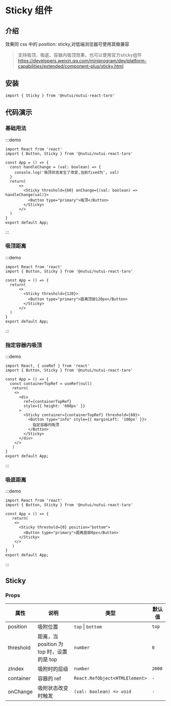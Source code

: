 # Sticky 组件

## 介绍

效果同 css 中的 position: sticky,对低端浏览器可使用其做兼容

> 支持吸顶、吸底、容器内吸顶效果，也可以使用官方sticky组件 <https://developers.weixin.qq.com/miniprogram/dev/platform-capabilities/extended/component-plus/sticky.html>

## 安装

```tsx
import { Sticky } from '@nutui/nutui-react-taro'
```

## 代码演示

### 基础用法

:::demo

```tsx
import React from 'react'
import { Button, Sticky } from '@nutui/nutui-react-taro'

const App = () => {
  const handleChange = (val: boolean) => {
    console.log('吸顶状态发生了改变,当前fixed为', val)
  }
  return(
      <>
        <Sticky threshold={60} onChange={(val: boolean) => handleChange(val)}>
          <Button type="primary">吸顶</Button>
        </Sticky>
      </>
  )
}
export default App;
```

:::

### 吸顶距离

:::demo

```tsx
import React from 'react'
import { Button, Sticky } from '@nutui/nutui-react-taro'

const App = () => {
  return(
      <>
        <Sticky threshold={120}>
          <Button type="primary">距离顶部120px</Button>
        </Sticky>
      </>
  )
}
export default App;
```

:::

### 指定容器内吸顶

:::demo

```tsx
import React, { useRef } from 'react'
import { Button, Sticky } from '@nutui/nutui-react-taro'

const App = () => {
  const containerTopRef = useRef(null)
   return(
    <>
      <div
        ref={containerTopRef}
        style={{ height: '600px' }}
      >
        <Sticky container={containerTopRef} threshold={60}>
          <Button type="info" style={{ marginLeft: '100px' }}>
            指定容器内吸顶
          </Button>
        </Sticky>
      </div>
    </>
   )
}
export default App;
```

:::

### 吸底距离

:::demo

```tsx
import React from 'react'
import { Button, Sticky } from '@nutui/nutui-react-taro'

const App = () => {
   return(
    <>
      <Sticky threshold={0} position="bottom">
        <Button type="primary">距离底部0px</Button>
      </Sticky>
    </>
   )
}
export default App;
```

:::

## Sticky

### Props

| 属性 | 说明 | 类型 | 默认值 |
| --- | --- | --- | --- |
| position | 吸附位置 | `top` \| `bottom` | `top` |
| threshold | 距离，当 position 为 top 时，设置的是 top | `number` | `0` |
| zIndex | 吸附时的层级 | `number` | `2000` |
| container | 容器的 ref | `React.RefObject<HTMLElement>` | `-` |
| onChange | 吸附状态改变时触发 |  `(val: boolean) => void` | `-` |
